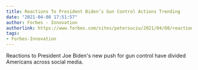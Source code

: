 ```yaml
---
title: Reactions To President Biden’s Gun Control Actions Trending
date: "2021-04-08 17:51:57"
author: Forbes - Innovation
authorlink: https://www.forbes.com/sites/petersuciu/2021/04/08/reactions-to-president-bidens-gun-control-actions-trending/
tags:
- Forbes-Innovation
---
```

Reactions to President Joe Biden's new push for gun control have divided Americans across social media.